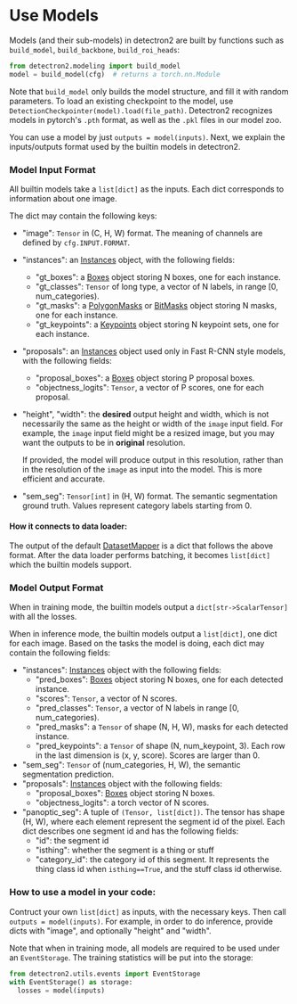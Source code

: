 # Use Models

Models (and their sub-models) in detectron2 are built by
functions such as `build_model`, `build_backbone`, `build_roi_heads`:
```python
from detectron2.modeling import build_model
model = build_model(cfg)  # returns a torch.nn.Module
```

Note that `build_model` only builds the model structure, and fill it with random parameters.
To load an existing checkpoint to the model, use
`DetectionCheckpointer(model).load(file_path)`.
Detectron2 recognizes models in pytorch's `.pth` format, as well as the `.pkl` files
in our model zoo.

You can use a model by just `outputs = model(inputs)`.
Next, we explain the inputs/outputs format used by the builtin models in detectron2.


### Model Input Format

All builtin models take a `list[dict]` as the inputs. Each dict
corresponds to information about one image.

The dict may contain the following keys:

* "image": `Tensor` in (C, H, W) format. The meaning of channels are defined by `cfg.INPUT.FORMAT`.
* "instances": an [Instances](../modules/structures.html#detectron2.structures.Instances)
	object, with the following fields:
	+ "gt_boxes": a [Boxes](../modules/structures.html#detectron2.structures.Boxes) object storing N boxes, one for each instance.
	+ "gt_classes": `Tensor` of long type, a vector of N labels, in range [0, num_categories).
	+ "gt_masks": a [PolygonMasks](../modules/structures.html#detectron2.structures.PolygonMasks)
	  or [BitMasks](../modules/structures.html#detectron2.structures.BitMasks) object storing N masks, one for each instance.
	+ "gt_keypoints": a [Keypoints](../modules/structures.html#detectron2.structures.Keypoints)
	  object storing N keypoint sets, one for each instance.
* "proposals": an [Instances](../modules/structures.html#detectron2.structures.Instances)
	object used only in Fast R-CNN style models, with the following fields:
	+ "proposal_boxes": a [Boxes](../modules/structures.html#detectron2.structures.Boxes) object storing P proposal boxes.
	+ "objectness_logits": `Tensor`, a vector of P scores, one for each proposal.
* "height", "width": the **desired** output height and width, which is not necessarily the same
	as the height or width of the `image` input field.
	For example, the `image` input field might be a resized image,
	but you may want the outputs to be in **original** resolution.

	If provided, the model will produce output in this resolution,
	rather than in the resolution of the `image` as input into the model. This is more efficient and accurate.
* "sem_seg": `Tensor[int]` in (H, W) format. The semantic segmentation ground truth.
  Values represent category labels starting from 0.


#### How it connects to data loader:

The output of the default [DatasetMapper]( ../modules/data.html#detectron2.data.DatasetMapper) is a dict
that follows the above format.
After the data loader performs batching, it becomes `list[dict]` which the builtin models support.


### Model Output Format

When in training mode, the builtin models output a `dict[str->ScalarTensor]` with all the losses.

When in inference mode, the builtin models output a `list[dict]`, one dict for each image.
Based on the tasks the model is doing, each dict may contain the following fields:

* "instances": [Instances](../modules/structures.html#detectron2.structures.Instances)
  object with the following fields:
	* "pred_boxes": [Boxes](../modules/structures.html#detectron2.structures.Boxes) object storing N boxes, one for each detected instance.
	* "scores": `Tensor`, a vector of N scores.
	* "pred_classes": `Tensor`, a vector of N labels in range [0, num_categories).
	+ "pred_masks": a `Tensor` of shape (N, H, W), masks for each detected instance.
	+ "pred_keypoints": a `Tensor` of shape (N, num_keypoint, 3).
		Each row in the last dimension is (x, y, score). Scores are larger than 0.
* "sem_seg": `Tensor` of (num_categories, H, W), the semantic segmentation prediction.
* "proposals": [Instances](../modules/structures.html#detectron2.structures.Instances)
	object with the following fields:
	* "proposal_boxes": [Boxes](../modules/structures.html#detectron2.structures.Boxes)
		object storing N boxes.
	* "objectness_logits": a torch vector of N scores.
* "panoptic_seg": A tuple of `(Tensor, list[dict])`. The tensor has shape (H, W), where each element
	represent the segment id of the pixel. Each dict describes one segment id and has the following fields:
	* "id": the segment id
	* "isthing": whether the segment is a thing or stuff
	* "category_id": the category id of this segment. It represents the thing
       class id when `isthing==True`, and the stuff class id otherwise.


### How to use a model in your code:

Contruct your own `list[dict]` as inputs, with the necessary keys. Then call `outputs = model(inputs)`.
For example, in order to do inference, provide dicts with "image", and optionally "height" and "width".

Note that when in training mode, all models are required to be used under an `EventStorage`.
The training statistics will be put into the storage:
```python
from detectron2.utils.events import EventStorage
with EventStorage() as storage:
  losses = model(inputs)
```
